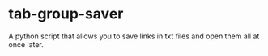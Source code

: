 # tab-group-saver
A python script that allows you to save links in txt files and open them all at once later.
